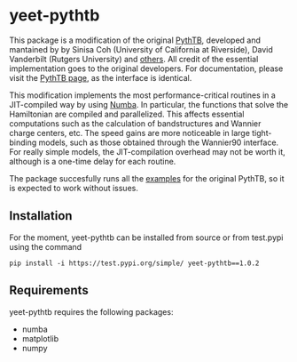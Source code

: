 # yeet-pythtb

This package is a modification of the original [PythTB](https://www.physics.rutgers.edu/pythtb/), developed and mantained by by Sinisa Coh (University of California at Riverside), David Vanderbilt (Rutgers University) and [others](https://www.physics.rutgers.edu/pythtb/about.html#history). All credit of the essential implementation goes to the original developers. For documentation, please visit the [PythTB page](https://www.physics.rutgers.edu/pythtb/usage.html), as the interface is identical.

This modification implements the most performance-critical routines in a JIT-compiled way by using [Numba](http://numba.pydata.org/). In particular, the functions that solve the Hamiltonian are compiled and parallelized. This affects essential computations such as the calculation of bandstructures and Wannier charge centers, etc. The speed gains are more noticeable in large tight-binding models, such as those obtained through the Wannier90 interface. For really simple models, the JIT-compilation overhead may not be worth it, although is a one-time delay for each routine.

The package succesfully runs all the [examples](https://www.physics.rutgers.edu/pythtb/examples.html) for the original PythTB, so it is expected to work without issues.

## Installation

For the moment, yeet-pythtb can be installed from source or from test.pypi using the command

```
pip install -i https://test.pypi.org/simple/ yeet-pythtb==1.0.2
```

## Requirements

yeet-pythtb requires the following packages:

- numba
- matplotlib
- numpy
